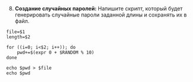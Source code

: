 8. **Создание случайных паролей:**
   Напишите скрипт, который будет генерировать случайные пароли заданной длины и сохранять их в файл.

```
file=$1
length=$2

for ((i=0; i<$2; i++)); do
	pwd+=$(expr 0 + $RANDOM % 10)
done

echo $pwd > $file
echo $pwd
```
